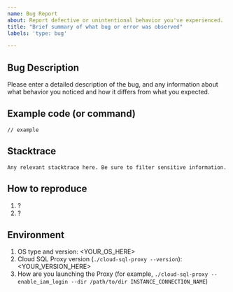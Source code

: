 ```yaml
---
name: Bug Report
about: Report defective or unintentional behavior you've experienced.
title: "Brief summary of what bug or error was observed"
labels: 'type: bug'

---
```


<!--

Thanks for stopping by to let us know something could be better!

**PLEASE READ**: If you have a support contract with Google, please create an
issue in the [support console](https://cloud.google.com/support/) instead of
filing on GitHub. This will ensure a timely response.

Please run down the following list and make sure you've tried the usual "quick fixes":

  - Search the issues already opened: https://github.com/GoogleCloudPlatform/cloudsql-proxy/issues
  - Check for answers on StackOverflow: https://stackoverflow.com/questions/tagged/google-cloud-sql

If you are still having issues, please include as much information as possible:

-->

## Bug Description

Please enter a detailed description of the bug, and any information about what
behavior you noticed and how it differs from what you expected.

## Example code (or command)

```
// example
```

## Stacktrace
```
Any relevant stacktrace here. Be sure to filter sensitive information.
```

## How to reproduce

  1. ?
  2. ?

## Environment

1. OS type and version: <YOUR_OS_HERE>
2. Cloud SQL Proxy version (`./cloud-sql-proxy --version`): <YOUR_VERSION_HERE>
3. How are you launching the Proxy (for example, `./cloud-sql-proxy --enable_iam_login --dir /path/to/dir INSTANCE_CONNECTION_NAME`)

